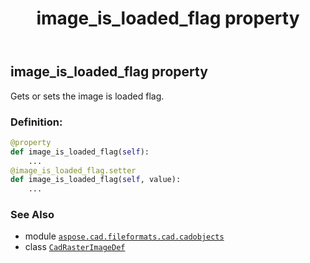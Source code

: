 ﻿---
title: image_is_loaded_flag property
second_title: Aspose.CAD for Python via .NET API References
description: 
type: docs
weight: 150
url: /python-net/aspose.cad.fileformats.cad.cadobjects/cadrasterimagedef/image_is_loaded_flag/
is_root: false
---

## image_is_loaded_flag property


Gets or sets the image is loaded flag.
### Definition:
```python
@property
def image_is_loaded_flag(self):
    ...
@image_is_loaded_flag.setter
def image_is_loaded_flag(self, value):
    ...
```

### See Also
* module [`aspose.cad.fileformats.cad.cadobjects`](../../)
* class [`CadRasterImageDef`](/cad/python-net/aspose.cad.fileformats.cad.cadobjects/cadrasterimagedef)
